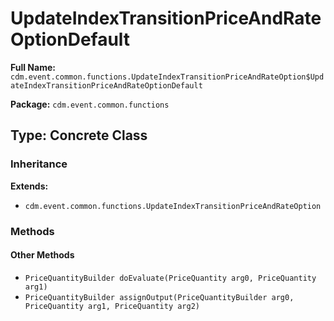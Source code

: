 # UpdateIndexTransitionPriceAndRateOptionDefault

**Full Name:** `cdm.event.common.functions.UpdateIndexTransitionPriceAndRateOption$UpdateIndexTransitionPriceAndRateOptionDefault`

**Package:** `cdm.event.common.functions`

## Type: Concrete Class

### Inheritance

**Extends:**
- `cdm.event.common.functions.UpdateIndexTransitionPriceAndRateOption`

### Methods

#### Other Methods

- `PriceQuantityBuilder doEvaluate(PriceQuantity arg0, PriceQuantity arg1)`
- `PriceQuantityBuilder assignOutput(PriceQuantityBuilder arg0, PriceQuantity arg1, PriceQuantity arg2)`

